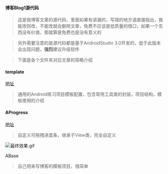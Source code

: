 #### 博客Blog1源代码

> 这是我博客文章的源代码，里面如果有讲漏的，写错的地方请直接指出，我能改则改，不能改就会删除文章，免费不应该是低质量的借口，如果一个东西没有价值，那就算是免费也是没有意义的

> 另外需要注意的是源代码都是基于AndroidStudio 3.0开发的，低于此版本会出现问题，**强烈**建议升级软件

> 下面是各个文件夹对应文章的简略介绍



#### template

[地址](https://www.jianshu.com/p/cf6ce2139d94)

> 通用的Android练习项目模板配置，包含常用工具类的封装，项目结构，模板使用的介绍



#### **AProgress**

[地址](https://www.jianshu.com/p/a0b6f171b872)

> 自定义可拖拽进度条，继承于View类，完全自定义

![最终效果.gif](https://upload-images.jianshu.io/upload_images/4002920-87b9f10a596cf37a.gif?imageMogr2/auto-orient/strip)





ABase

> 自己用来写博客的模板项目，很简单


